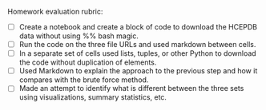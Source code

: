 Homework evaluation rubric: 

- [ ] Create a notebook and create a block of code to download the HCEPDB data without using %% bash magic.
- [ ] Run the code on the three file URLs and used markdown between cells.
- [ ] In a separate set of cells used lists, tuples, or other Python to download the code without duplication of elements.
- [ ] Used Markdown to explain the approach to the previous step and how it compares with the brute force method.
- [ ] Made an attempt to identify what is different between the three sets using visualizations, summary statistics, etc.
